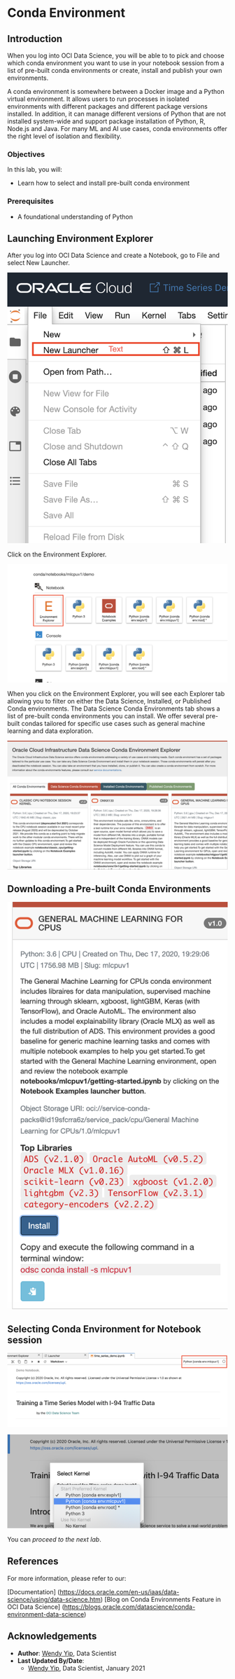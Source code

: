 # Conda Environment  

## Introduction

When you log into OCI Data Science, you will be able to to pick and choose which conda environment you want to use in your notebook session from a list of pre-built conda environments or create, install and publish your own environments.

A conda environment is somewhere between a Docker image and a Python virtual environment. It allows users to run processes in isolated environments with different packages and different package versions installed.   In addition, it can manage different versions of Python that are not installed system-wide and support package installation of Python, R, Node.js and Java.  For many ML and AI use cases, conda environments offer the right level of isolation and flexibility.

### Objectives

In this lab, you will:

* Learn how to select and install pre-built conda environment

### Prerequisites

* A foundational understanding of Python

## Launching Environment Explorer

After you log into OCI Data Science and create a Notebook, go to File and select New Launcher.

  ![](./../time-series-forecasting/images/new_launcher.png " ")

Click on the Environment Explorer.

  ![](./../time-series-forecasting/images/environment_explorer.png " ")

When you click on the Environment Explorer, you will see each Explorer tab allowing you to filter on either the Data Science, Installed, or Published Conda environments.  The Data Science Conda Environments tab shows a list of pre-built conda environments you can install.  We offer several pre-built condas tailored for specific use cases such as general machine learning and data exploration.

  ![](./../time-series-forecasting/images/conda_environment_explorer.png " ")

## Downloading a Pre-built Conda Environments

![](./../time-series-forecasting/images/download_ml_conda_instructions.png " ")

## Selecting Conda Environment for Notebook session

![](./../time-series-forecasting/images/pick_conda_environ_for_notebook.png " ")

![](./../time-series-forecasting/images/select_conda_kernel.png " ")



You can *proceed to the next lab*.

## References

For more information, please refer to our:

[Documentation] (https://docs.oracle.com/en-us/iaas/data-science/using/data-science.htm)
[Blog on Conda Environments Feature in OCI Data Science] (https://blogs.oracle.com/datascience/conda-environment-data-science)

## Acknowledgements

* **Author**: [Wendy Yip](https://www.linkedin.com/in/wendy-yip-a3990610/), Data Scientist
* **Last Updated By/Date**:
    * [Wendy Yip](https://www.linkedin.com/in/wendy-yip-a3990610/), Data Scientist, January 2021

